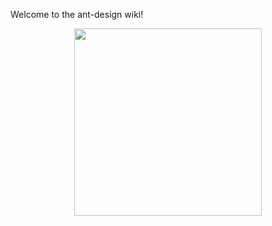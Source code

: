 Welcome to the ant-design wiki!

<p align="center">
  <a href="http://ant.design">
    <img width="300" src="https://gw.alipayobjects.com/zos/rmsportal/KDpgvguMpGfqaHPjicRK.svg">
  </a>
</p>

